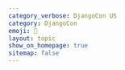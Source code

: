 ```yaml
---
category_verbose: DjangoCon US
category: DjangoCon
emoji: 👥
layout: topic
show_on_homepage: true
sitemap: false
---
```

